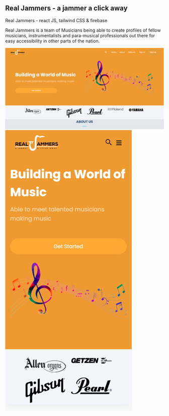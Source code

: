 ## Real Jammers - a jammer a click away

Real Jammers - react JS, tailwind CSS &amp; firebase

Real Jammers is a team of Musicians being able to create profiles of fellow musicians, instrumentalists and para-musical professionals out there for easy accessibility in other parts of the nation.

![landing-pc!](Capture1.PNG)
![landing-mobile!](Capture2.PNG)

